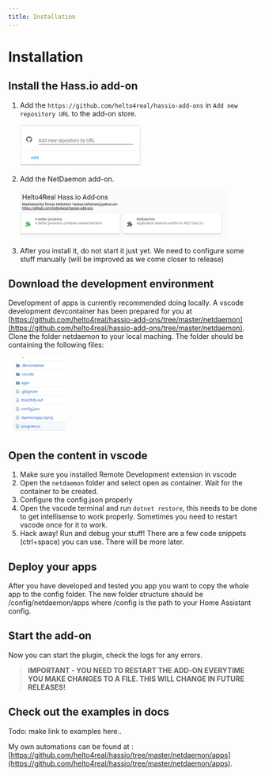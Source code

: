 ```yaml
---
title: Installation
---
```

# Installation

## Install the Hass.io add-on

1. Add the `https://github.com/helto4real/hassio-add-ons` in `Add new repository URL` to the add-on store.

    ![](img/newrepo.png)

2. Add the NetDaemon add-on.

    ![](img/daemon.png)

3. After you install it, do not start it just yet. We need to configure some stuff manually (will be improved as we come closer to release)

## Download the development environment

Development of apps is currently recommended doing locally. A vscode development devcontainer has been prepared for you at [https://github.com/helto4real/hassio-add-ons/tree/master/netdaemon](https://github.com/helto4real/hassio-add-ons/tree/master/netdaemon). Clone the folder netdaemon to your local maching. The folder should be containing the following files:

![](img/netdaemonfolder.png)

## Open the content in vscode


1. Make sure you installed Remote Development extension in vscode
2. Open the `netdaemon` folder and select open as container. Wait for the container to be created.
3. Configure the config.json properly
4. Open the vscode terminal and run `dotnet restore`, this needs to be done to get intellisense to work properly. Sometimes you need to restart vscode once for it to work.
5. Hack away! Run and debug your stuff! There are a few code snippets (ctrl+space) you can use. There will be more later.

## Deploy your apps

After you have developed and tested you app you want to copy the whole app to the config folder. The new folder structure should be /config/netdaemon/apps where /config is the path to your Home Assistant config.

## Start the add-on

Now you can start the plugin, check the logs for any errors.

> **IMPORTANT - YOU NEED TO RESTART THE ADD-ON EVERYTIME YOU MAKE CHANGES TO A FILE. THIS WILL CHANGE IN FUTURE RELEASES!**

## Check out the examples in docs

Todo: make link to examples here..

My own automations can be found at : [https://github.com/helto4real/hassio/tree/master/netdaemon/apps](https://github.com/helto4real/hassio/tree/master/netdaemon/apps).

